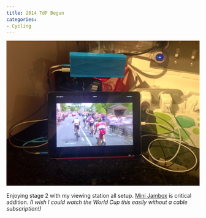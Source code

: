 ```yaml
---
title: 2014 TdF Begun
categories:
- Cycling
---
```


![](/assets/posts/2014/20140706-082411-30251128.jpg)
  



Enjoying stage 2 with my viewing station all setup. [Mini Jambox](https://jawbone.com/speakers/minijambox) is critical addition.
_(I wish I could watch the World Cup this easily without a cable subscription!)_

